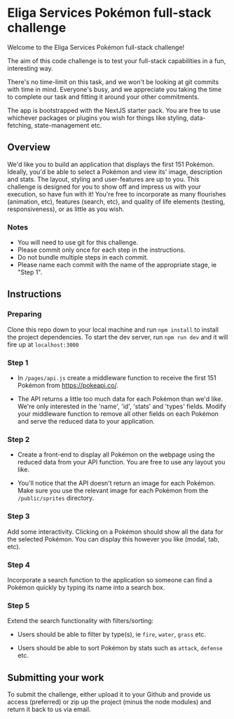 # Eliga Services Pokémon full-stack challenge

Welcome to the Eliga Services Pokémon full-stack challenge!

The aim of this code challenge is to test your full-stack capabilities in a fun, interesting way.

There's no time-limit on this task, and we won't be looking at git commits with time in mind. Everyone's busy, and we appreciate you taking the time to complete our task and fitting it around your other commitments.

The app is bootstrapped with the NextJS starter pack. You are free to use whichever packages or plugins you wish for things like styling, data-fetching, state-management etc.

## Overview

We'd like you to build an application that displays the first 151 Pokémon. Ideally, you'd be able to select a Pokémon and view its' image, description and stats. The layout, styling and user-features are up to you. This challenge is designed for you to show off and impress us with your execution, so have fun with it! You're free to incorporate as many flourishes (animation, etc), features (search, etc), and quality of life elements (testing, responsiveness), or as little as you wish.

### Notes
- You will need to use git for this challenge.
- Please commit only once for each step in the instructions.
- Do not bundle multiple steps in each commit.
- Please name each commit with the name of the appropriate stage, ie "Step 1".

## Instructions

### Preparing
Clone this repo down to your local machine and run `npm install` to install the project dependencies. To start the dev server, run `npm run dev` and it will fire up at `localhost:3000`

### Step 1
- In `/pages/api.js` create a middleware function to receive the first 151 Pokémon from https://pokeapi.co/.

- The API returns a little too much data for each Pokémon than we'd like. We're only interested in the 'name', 'id', 'stats' and 'types' fields. Modify your middleware function to remove all other fields on each Pokémon and serve the reduced data to your application.

### Step 2
- Create a front-end to display all Pokémon on the webpage using the reduced data from your API function. You are free to use any layout you like.

- You'll notice that the API doesn't return an image for each Pokémon. Make sure you use the relevant image for each Pokémon from the `/public/sprites` directory.

### Step 3
Add some interactivity. Clicking on a Pokémon should show all the data for the selected Pokémon. You can display this however you like (modal, tab, etc).

### Step 4
Incorporate a search function to the application so someone can find a Pokémon quickly by typing its name into a search box.

### Step 5
Extend the search functionality with filters/sorting:

- Users should be able to filter by type(s), ie `fire`, `water`, `grass` etc.

- Users should be able to sort Pokémon by stats such as `attack`, `defense` etc.

## Submitting your work

To submit the challenge, either upload it to your Github and provide us access (preferred) or zip up the project (minus the node modules) and return it back to us via email.

